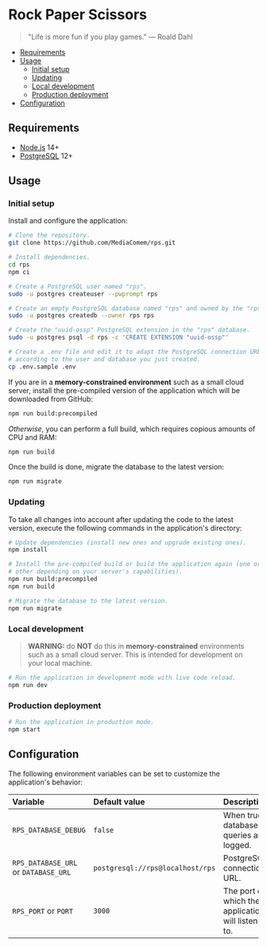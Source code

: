 # Rock Paper Scissors

> "Life is more fun if you play games."
> — Roald Dahl

<!-- START doctoc generated TOC please keep comment here to allow auto update -->
<!-- DON'T EDIT THIS SECTION, INSTEAD RE-RUN doctoc TO UPDATE -->

- [Requirements](#requirements)
- [Usage](#usage)
  - [Initial setup](#initial-setup)
  - [Updating](#updating)
  - [Local development](#local-development)
  - [Production deployment](#production-deployment)
- [Configuration](#configuration)

<!-- END doctoc generated TOC please keep comment here to allow auto update -->



## Requirements

* [Node.js][node] 14+
* [PostgreSQL][postgres] 12+



## Usage

### Initial setup

Install and configure the application:

```bash
# Clone the repository.
git clone https://github.com/MediaComem/rps.git

# Install dependencies.
cd rps
npm ci

# Create a PostgreSQL user named "rps".
sudo -u postgres createuser --pwprompt rps

# Create an empty PostgreSQL database named "rps" and owned by the "rps" user.
sudo -u postgres createdb --owner rps rps

# Create the "uuid-ossp" PostgreSQL extension in the "rps" database.
sudo -u postgres psql -d rps -c 'CREATE EXTENSION "uuid-ossp"'

# Create a .env file and edit it to adapt the PostgreSQL connection URL
# according to the user and database you just created.
cp .env.sample .env
```

If you are in a **memory-constrained environment** such as a small cloud server,
install the pre-compiled version of the application which will be downloaded
from GitHub:

```bash
npm run build:precompiled
```

*Otherwise*, you can perform a full build, which requires copious amounts of CPU
and RAM:

```bash
npm run build
```

Once the build is done, migrate the database to the latest version:

```bash
npm run migrate
```

### Updating

To take all changes into account after updating the code to the latest version,
execute the following commands in the application's directory:

```bash
# Update dependencies (install new ones and upgrade existing ones).
npm install

# Install the pre-compiled build or build the application again (one or the
# other depending on your server's capabilities).
npm run build:precompiled
npm run build

# Migrate the database to the latest version.
npm run migrate
```

### Local development

> **WARNING:** do **NOT** do this in **memory-constrained** environments such as
> a small cloud server. This is intended for development on your local machine.

```bash
# Run the application in development mode with live code reload.
npm run dev
```

### Production deployment

```bash
# Run the application in production mode.
npm start
```



## Configuration

The following environment variables can be set to customize the application's
behavior:

Variable                             | Default value                    | Description
:----------------------------------- | :------------------------------- | :------------------------------------------------
`RPS_DATABASE_DEBUG`                 | `false`                          | When true, database queries are logged.
`RPS_DATABASE_URL` or `DATABASE_URL` | `postgresql://rps@localhost/rps` | PostgreSQL connection URL.
`RPS_PORT` or `PORT`                 | `3000`                           | The port on which the application will listen to.



[node]: https://nodejs.org
[postgres]: https://www.postgresql.org
